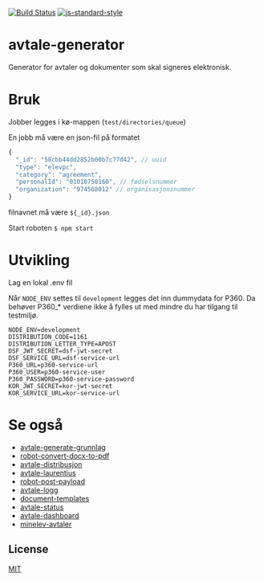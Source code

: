 [![Build Status](https://travis-ci.org/telemark/avtale-generator.svg?branch=master)](https://travis-ci.org/telemark/avtale-generator)
[![js-standard-style](https://img.shields.io/badge/code%20style-standard-brightgreen.svg?style=flat)](https://github.com/feross/standard)

# avtale-generator

Generator for avtaler og dokumenter som skal signeres elektronisk.

# Bruk

Jobber legges i kø-mappen (```test/directories/queue```)

En jobb må være en json-fil på formatet

```JavaScript
{
  "_id": "58cbb44dd2852b00b7c77d42", // uuid
  "type": "elevpc",
  "category": "agreement",
  "personalId": "01010750160", // fødselsnummer
  "organization": "974568012" // organisasjonsnummer
}
```

filnavnet må være ```${_id}.json```

Start roboten ```$ npm start```

# Utvikling

Lag en lokal .env fil

Når `NODE_ENV` settes til `development` legges det inn dummydata for P360.
Da behøver P360_* verdiene ikke å fylles ut med mindre du har tilgang til testmiljø.

```
NODE_ENV=development
DISTRIBUTION_CODE=1161
DISTRIBUTION_LETTER_TYPE=APOST
DSF_JWT_SECRET=dsf-jwt-secret
DSF_SERVICE_URL=dsf-service-url
P360_URL=p360-service-url
P360_USER=p360-service-user
P360_PASSWORD=p360-service-password
KOR_JWT_SECRET=kor-jwt-secret
KOR_SERVICE_URL=kor-service-url
```

# Se også

- [avtale-generate-grunnlag](https://github.com/telemark/avtale-generate-grunnlag)
- [robot-convert-docx-to-pdf](https://github.com/telemark/robot-convert-docx-to-pdf)
- [avtale-distribusjon](https://github.com/telemark/avtale-distribusjon)
- [avtale-laurentius]()
- [robot-post-payload](https://github.com/telemark/robot-post-payload)
- [avtale-logg](https://github.com/telemark/avtale-logg)
- [document-templates](https://github.com/telemark/document-templates)
- [avtale-status](https://github.com/telemark/avtale-status)
- [avtale-dashboard](https://github.com/telemark/avtale-dashboard)
- [minelev-avtaler](https://github.com/telemark/minelev-avtaler)

## License

[MIT](LICENSE)